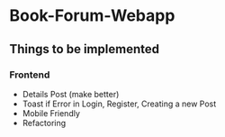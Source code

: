 # Book-Forum-Webapp

## Things to be implemented

### Frontend

-   Details Post (make better)
-   Toast if Error in Login, Register, Creating a new Post
-   Mobile Friendly
-   Refactoring
